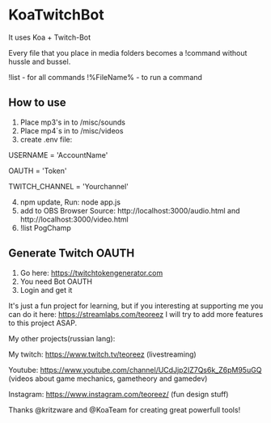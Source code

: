 # KoaTwitchBot

It uses Koa + Twitch-Bot

Every file that you place in media folders becomes a !command without hussle and bussel.

!list - for all commands
!%FileName% - to run a command

## How to use

1. Place mp3's in to /misc/sounds
2. Place mp4`s in to /misc/videos
3. create .env file:

USERNAME = 'AccountName'

OAUTH = 'Token'

TWITCH_CHANNEL = 'Yourchannel'

4. npm update, Run: node app.js
5. add to OBS Browser Source: http://localhost:3000/audio.html and http://localhost:3000/video.html
6. !list PogChamp

## Generate Twitch OAUTH

1. Go here: https://twitchtokengenerator.com
2. You need Bot OAUTH
3. Login and get it

It's just a fun project for learning, but if you interesting at supporting me you can do it here: https://streamlabs.com/teoreez
I will try to add more features to this project ASAP.

My other projects(russian lang):

My twitch: https://www.twitch.tv/teoreez (livestreaming)

Youtube: https://www.youtube.com/channel/UCdJjp2IZ7Qs6k_Z6pM95uGQ (videos about game mechanics, gametheory and gamedev)

Instagram: https://www.instagram.com/teoreez/ (fun design stuff)

Thanks @kritzware and @KoaTeam for creating great powerfull tools!
